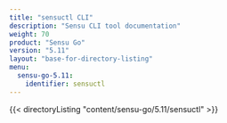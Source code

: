 ```yaml
---
title: "sensuctl CLI"
description: "Sensu CLI tool documentation"
weight: 70
product: "Sensu Go"
version: "5.11"
layout: "base-for-directory-listing"
menu:
  sensu-go-5.11:
    identifier: sensuctl
---
```


{{< directoryListing "content/sensu-go/5.11/sensuctl" >}}

